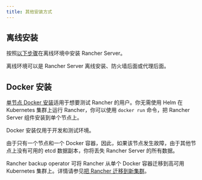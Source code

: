 ```yaml
---
title: 其他安装方式
---
```


## 离线安装

按照[以下步骤](air-gapped/air-gapped.md)在离线环境中安装 Rancher Server。

离线环境可以是 Rancher Server 离线安装、防火墙后面或代理后面。

## Docker 安装

[单节点 Docker 安装](../../getting-started/installation-and-upgrade/other-installation-methods/rancher-on-a-single-node-with-docker/rancher-on-a-single-node-with-docker.md)适用于想要测试 Rancher 的用户。你无需使用 Helm 在 Kubernetes 集群上运行 Rancher，你可以使用 `docker run` 命令，把 Rancher Server 组件安装到单个节点上。

Docker 安装仅用于开发和测试环境。

由于只有一个节点和一个 Docker 容器，因此，如果该节点发生故障，由于其他节点上没有可用的 etcd 数据副本，你将丢失 Rancher Server 的所有数据。

Rancher backup operator 可将 Rancher 从单个 Docker 容器迁移到高可用 Kubernetes 集群上。详情请参见[把 Rancher 迁移到新集群](../../rancher-admin/back-up-restore-and-disaster-recovery/migrate-to-a-new-cluster.md)。
